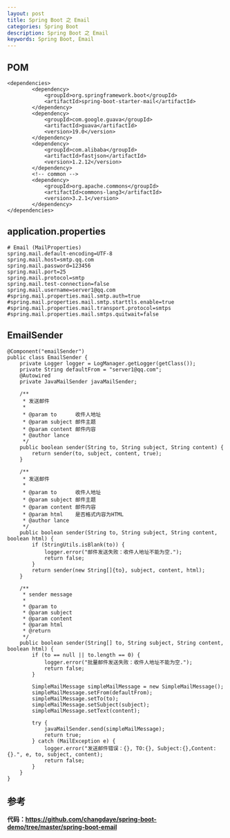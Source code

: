 ```yaml
---
layout: post
title: Spring Boot 之 Email
categories: Spring Boot
description: Spring Boot 之 Email
keywords: Spring Boot, Email
---
```


## POM

	<dependencies>
	        <dependency>
	            <groupId>org.springframework.boot</groupId>
	            <artifactId>spring-boot-starter-mail</artifactId>
	        </dependency>
	        <dependency>
	            <groupId>com.google.guava</groupId>
	            <artifactId>guava</artifactId>
	            <version>19.0</version>
	        </dependency>
	        <dependency>
	            <groupId>com.alibaba</groupId>
	            <artifactId>fastjson</artifactId>
	            <version>1.2.12</version>
	        </dependency>
	        <!-- common -->
	        <dependency>
	            <groupId>org.apache.commons</groupId>
	            <artifactId>commons-lang3</artifactId>
	            <version>3.2.1</version>
	        </dependency>
	</dependencies>
	 
	 
	
## application.properties

	# Email (MailProperties)
	spring.mail.default-encoding=UTF-8
	spring.mail.host=smtp.qq.com
	spring.mail.password=123456
	spring.mail.port=25
	spring.mail.protocol=smtp
	spring.mail.test-connection=false
	spring.mail.username=server1@qq.com
	#spring.mail.properties.mail.smtp.auth=true
	#spring.mail.properties.mail.smtp.starttls.enable=true
	#spring.mail.properties.mail.transport.protocol=smtps
	#spring.mail.properties.mail.smtps.quitwait=false
	
	

	
	
## EmailSender
		
	@Component("emailSender")
	public class EmailSender {
	    private Logger logger = LogManager.getLogger(getClass());
	    private String defaultFrom = "server1@qq.com";
	    @Autowired
	    private JavaMailSender javaMailSender;
	
	    /**
	     * 发送邮件
	     *
	     * @param to      收件人地址
	     * @param subject 邮件主题
	     * @param content 邮件内容
	     * @author lance
	     */
	    public boolean sender(String to, String subject, String content) {
	        return sender(to, subject, content, true);
	    }
	
	    /**
	     * 发送邮件
	     *
	     * @param to      收件人地址
	     * @param subject 邮件主题
	     * @param content 邮件内容
	     * @param html    是否格式内容为HTML
	     * @author lance
	     */
	    public boolean sender(String to, String subject, String content, boolean html) {
	        if (StringUtils.isBlank(to)) {
	            logger.error("邮件发送失败：收件人地址不能为空.");
	            return false;
	        }
	        return sender(new String[]{to}, subject, content, html);
	    }
	
	    /**
	     * sender message
	     *
	     * @param to
	     * @param subject
	     * @param content
	     * @param html
	     * @return
	     */
	    public boolean sender(String[] to, String subject, String content, boolean html) {
	        if (to == null || to.length == 0) {
	            logger.error("批量邮件发送失败：收件人地址不能为空.");
	            return false;
	        }
	
	        SimpleMailMessage simpleMailMessage = new SimpleMailMessage();
	        simpleMailMessage.setFrom(defaultFrom);
	        simpleMailMessage.setTo(to);
	        simpleMailMessage.setSubject(subject);
	        simpleMailMessage.setText(content);
	
	        try {
	            javaMailSender.send(simpleMailMessage);
	            return true;
	        } catch (MailException e) {
	            logger.error("发送邮件错误：{}, TO:{}, Subject:{},Content:{}.", e, to, subject, content);
	            return false;
	        }
	    }
	}

	
	
	    
	    
## 参考

**代码：https://github.com/changdaye/spring-boot-demo/tree/master/spring-boot-email**